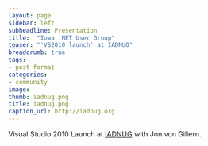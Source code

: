 ```yaml
---
layout: page
sidebar: left
subheadline: Presentation
title:  "Iowa .NET User Group"
teaser: "'VS2010 launch' at IADNUG"
breadcrumb: true
tags:
- post format
categories:
- community
image:
thumb: iadnug.png
title: iadnug.png
caption_url: http://iadnug.org
---
```

Visual Studio 2010 Launch at <a href='http://iadnug.org' target='new'>IADNUG</a> with Jon von Gillern.
